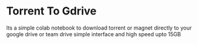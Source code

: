 # Torrent To Gdrive

Its a simple colab notebook to download torrent or magnet directly to your google drive or team drive
simple interface and high speed upto 15GB

